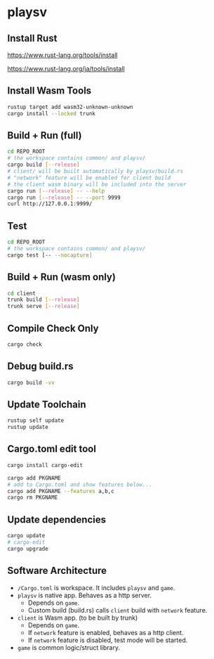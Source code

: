 # playsv

## Install Rust

<https://www.rust-lang.org/tools/install>

<https://www.rust-lang.org/ja/tools/install>

## Install Wasm Tools

```sh
rustup target add wasm32-unknown-unknown
cargo install --locked trunk
```

## Build + Run (full)

```sh
cd REPO_ROOT
# the workspace contains common/ and playsv/
cargo build [--release]
# client/ will be built automatically by playsv/build.rs
# "network" feature will be enabled for client build
# the client wasm binary will be included into the server
cargo run [--release] -- --help
cargo run [--release] -- --port 9999
curl http://127.0.0.1:9999/
```

## Test

```sh
cd REPO_ROOT
# the workspace contains common/ and playsv/
cargo test [-- --nocapture]
```

## Build + Run (wasm only)

```sh
cd client
trunk build [--release]
trunk serve [--release]
```

## Compile Check Only

```sh
cargo check
```

## Debug build.rs

```sh
cargo build -vv
```

## Update Toolchain

```sh
rustup self update
rustup update
```

## Cargo.toml edit tool

```sh
cargo install cargo-edit
```

```sh
cargo add PKGNAME
# add to Cargo.toml and show features below...
cargo add PKGNAME --features a,b,c
cargo rm PKGNAME
```

## Update dependencies

```sh
cargo update
# cargo-edit
cargo upgrade
```

## Software Architecture

* `/Cargo.toml` is workspace. It includes `playsv` and `game`.
* `playsv` is native app. Behaves as a http server.
  * Depends on `game`.
  * Custom build (build.rs) calls `client` build with `network` feature.
* `client` is Wasm app. (to be built by trunk)
  * Depends on `game`.
  * If `network` feature is enabled, behaves as a http client.
  * If `network` feature is disabled, test mode will be started.
* `game` is common logic/struct library.
